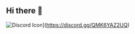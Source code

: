 ## Hi there 👋


![Discord Icon](https://www.svgrepo.com/show/331368/discord-v2.svg)](https://discord.gg/QMK6YAZ2UQ)
 